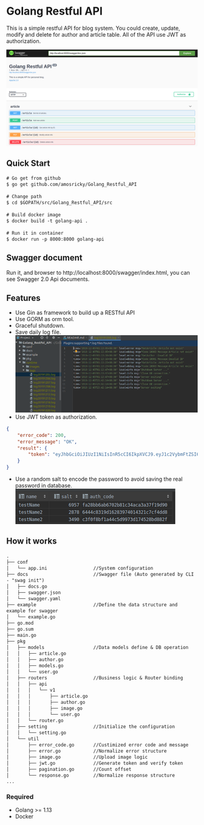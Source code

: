 # Golang Restful API
This is a simple restful API for blog system. You could create, update, modify and delete for author and article table.
All of the API use JWT as authorization.

![](https://raw.githubusercontent.com/amosricky/Golang_Restful_API/develop/src/golang_restful_api_doc.png)

## Quick Start
```
# Go get from github
$ go get github.com/amosricky/Golang_Restful_API

# Change path
$ cd $GOPATH/src/Golang_Restful_API/src

# Build docker image
$ docker build -t golang-api . 

# Run it in container
$ docker run -p 8000:8000 golang-api
```

## Swagger document
Run it, and browser to http://localhost:8000/swagger/index.html, you can see Swagger 2.0 Api documents.

## Features
- Use Gin as framework to build up a RESTful API
- Use GORM as orm tool.
- Graceful shutdown.
- Save daily log file.
![](https://raw.githubusercontent.com/amosricky/Golang_Restful_API/develop/src/golang_restful_api_log.png)
- Use JWT token as authorization.
```json
{
    "error_code": 200,
    "error_message": "OK",
    "result": {
        "token": "eyJhbGciOiJIUzI1NiIsInR5cCI6IkpXVCJ9.eyJ1c2VybmFtZSI6InRlc3ROYW1lMiIsImV4cCI6MTU3Njc4MzY0NywiaXNzIjoiZ2luLWJsb2cifQ.VZDb3T5aI1V6TwTyHdOBUEW5IqXwFgoIOnu3UDCsy40"
    }
}
```
- Use a random salt to encode the password to avoid saving the real password in database.
![](https://raw.githubusercontent.com/amosricky/Golang_Restful_API/develop/src/golang_restful_api_user_db.png)

## How it works
```
.
├── conf
│   └── app.ini                 //System configuration
├── docs                        //Swagger file (Auto generated by CLI - "swag init")  
│   ├── docs.go
│   ├── swagger.json
│   └── swagger.yaml
├── example                     //Define the data structure and example for swagger
│   └── example.go
├── go.mod
├── go.sum
├── main.go
├── pkg
│   ├── models                  //Data models define & DB operation
│   │   ├── article.go
│   │   ├── author.go
│   │   ├── models.go
│   │   └── user.go
│   ├── routers                 //Business logic & Router binding
│   │   ├── api
│   │   │   └── v1
│   │   │       ├── article.go
│   │   │       ├── author.go
│   │   │       ├── image.go
│   │   │       └── user.go
│   │   └── router.go        
│   ├── setting                 //Initialize the configuration
│   │   └── setting.go
│   └── util
│       ├── error_code.go       //Custimized error code and message
│       ├── error.go            //Normalize error structure
│       ├── image.go            //Upload image logic
│       ├── jwt.go              //Generate token and verify token
│       ├── pagination.go       //Count offset
│       └── response.go         //Normalize response structure
...
```


### Required

- Golang >= 1.13
- Docker
